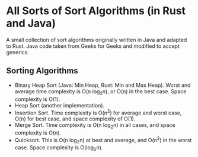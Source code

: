 # All Sorts of Sort Algorithms (in Rust and Java)

A small collection of sort algorithms originally written in Java and adapted to Rust. Java code taken from Geeks for Geeks and modified to accept generics.

## Sorting Algorithms

- Binary Heap Sort (Java: Min Heap, Rust: Min and Max Heap). Worst and average time complexity is O(n log<sub>2</sub>n), or O(n) in the best case. Space complexity is O(1).
- Heap Sort (another implementation).
- Insertion Sort. Time complexity is O(n<sup>2</sup>) for average and worst case, O(n) for best case, and space complexity of O(1).
- Merge Sort. Time complexity is O(n log<sub>2</sub>n) in all cases, and space complexity is O(n).
- Quicksort. This is O(n log<sub>2</sub>n) at best and average, and O(n<sup>2</sup>) in the worst case. Space complexity is O(log<sub>2</sub>n).